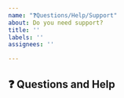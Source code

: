 ```yaml
---
name: "❓Questions/Help/Support"
about: Do you need support?
title: ''
labels: ''
assignees: ''

---
```


## ❓ Questions and Help

